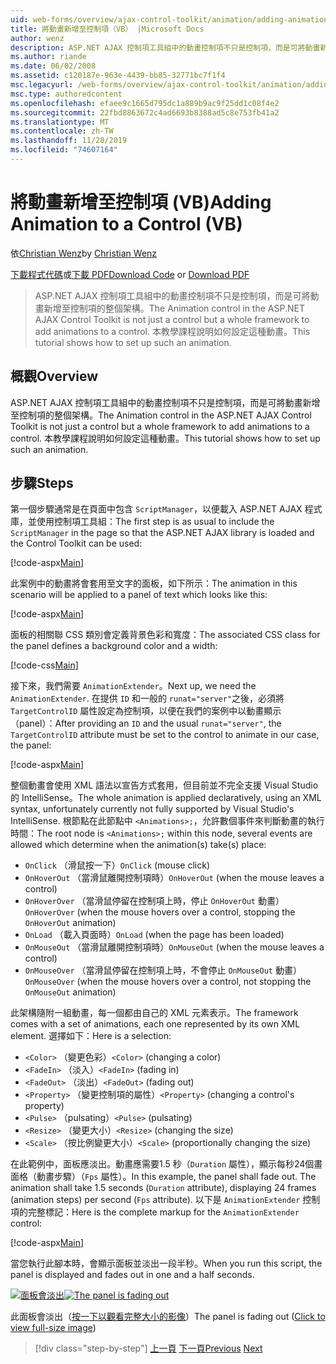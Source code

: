```yaml
---
uid: web-forms/overview/ajax-control-toolkit/animation/adding-animation-to-a-control-vb
title: 將動畫新增至控制項（VB） |Microsoft Docs
author: wenz
description: ASP.NET AJAX 控制項工具組中的動畫控制項不只是控制項，而是可將動畫新增至控制項的整個架構。 本教學課程顯示如何 。
ms.author: riande
ms.date: 06/02/2008
ms.assetid: c120187e-963e-4439-bb85-32771bc7f1f4
msc.legacyurl: /web-forms/overview/ajax-control-toolkit/animation/adding-animation-to-a-control-vb
msc.type: authoredcontent
ms.openlocfilehash: efaee9c1665d795dc1a889b9ac9f25dd1c08f4e2
ms.sourcegitcommit: 22fbd8863672c4ad6693b8388ad5c8e753fb41a2
ms.translationtype: MT
ms.contentlocale: zh-TW
ms.lasthandoff: 11/28/2019
ms.locfileid: "74607164"
---
```

# <a name="adding-animation-to-a-control-vb"></a><span data-ttu-id="85b15-104">將動畫新增至控制項 (VB)</span><span class="sxs-lookup"><span data-stu-id="85b15-104">Adding Animation to a Control (VB)</span></span>

<span data-ttu-id="85b15-105">依[Christian Wenz](https://github.com/wenz)</span><span class="sxs-lookup"><span data-stu-id="85b15-105">by [Christian Wenz](https://github.com/wenz)</span></span>

<span data-ttu-id="85b15-106">[下載程式代碼](https://download.microsoft.com/download/f/9/a/f9a26acd-8df4-4484-8a18-199e4598f411/Animation1.vb.zip)或[下載 PDF](https://download.microsoft.com/download/6/7/1/6718d452-ff89-4d3f-a90e-c74ec2d636a3/animation1VB.pdf)</span><span class="sxs-lookup"><span data-stu-id="85b15-106">[Download Code](https://download.microsoft.com/download/f/9/a/f9a26acd-8df4-4484-8a18-199e4598f411/Animation1.vb.zip) or [Download PDF](https://download.microsoft.com/download/6/7/1/6718d452-ff89-4d3f-a90e-c74ec2d636a3/animation1VB.pdf)</span></span>

> <span data-ttu-id="85b15-107">ASP.NET AJAX 控制項工具組中的動畫控制項不只是控制項，而是可將動畫新增至控制項的整個架構。</span><span class="sxs-lookup"><span data-stu-id="85b15-107">The Animation control in the ASP.NET AJAX Control Toolkit is not just a control but a whole framework to add animations to a control.</span></span> <span data-ttu-id="85b15-108">本教學課程說明如何設定這種動畫。</span><span class="sxs-lookup"><span data-stu-id="85b15-108">This tutorial shows how to set up such an animation.</span></span>

## <a name="overview"></a><span data-ttu-id="85b15-109">概觀</span><span class="sxs-lookup"><span data-stu-id="85b15-109">Overview</span></span>

<span data-ttu-id="85b15-110">ASP.NET AJAX 控制項工具組中的動畫控制項不只是控制項，而是可將動畫新增至控制項的整個架構。</span><span class="sxs-lookup"><span data-stu-id="85b15-110">The Animation control in the ASP.NET AJAX Control Toolkit is not just a control but a whole framework to add animations to a control.</span></span> <span data-ttu-id="85b15-111">本教學課程說明如何設定這種動畫。</span><span class="sxs-lookup"><span data-stu-id="85b15-111">This tutorial shows how to set up such an animation.</span></span>

## <a name="steps"></a><span data-ttu-id="85b15-112">步驟</span><span class="sxs-lookup"><span data-stu-id="85b15-112">Steps</span></span>

<span data-ttu-id="85b15-113">第一個步驟通常是在頁面中包含 `ScriptManager`，以便載入 ASP.NET AJAX 程式庫，並使用控制項工具組：</span><span class="sxs-lookup"><span data-stu-id="85b15-113">The first step is as usual to include the `ScriptManager` in the page so that the ASP.NET AJAX library is loaded and the Control Toolkit can be used:</span></span>

[!code-aspx[Main](adding-animation-to-a-control-vb/samples/sample1.aspx)]

<span data-ttu-id="85b15-114">此案例中的動畫將會套用至文字的面板，如下所示：</span><span class="sxs-lookup"><span data-stu-id="85b15-114">The animation in this scenario will be applied to a panel of text which looks like this:</span></span>

[!code-aspx[Main](adding-animation-to-a-control-vb/samples/sample2.aspx)]

<span data-ttu-id="85b15-115">面板的相關聯 CSS 類別會定義背景色彩和寬度：</span><span class="sxs-lookup"><span data-stu-id="85b15-115">The associated CSS class for the panel defines a background color and a width:</span></span>

[!code-css[Main](adding-animation-to-a-control-vb/samples/sample3.css)]

<span data-ttu-id="85b15-116">接下來，我們需要 `AnimationExtender`。</span><span class="sxs-lookup"><span data-stu-id="85b15-116">Next up, we need the `AnimationExtender`.</span></span> <span data-ttu-id="85b15-117">在提供 `ID` 和一般的 `runat="server"`之後，必須將 `TargetControlID` 屬性設定為控制項，以便在我們的案例中以動畫顯示（panel）：</span><span class="sxs-lookup"><span data-stu-id="85b15-117">After providing an `ID` and the usual `runat="server"`, the `TargetControlID` attribute must be set to the control to animate in our case, the panel:</span></span>

[!code-aspx[Main](adding-animation-to-a-control-vb/samples/sample4.aspx)]

<span data-ttu-id="85b15-118">整個動畫會使用 XML 語法以宣告方式套用，但目前並不完全支援 Visual Studio 的 IntelliSense。</span><span class="sxs-lookup"><span data-stu-id="85b15-118">The whole animation is applied declaratively, using an XML syntax, unfortunately currently not fully supported by Visual Studio's IntelliSense.</span></span> <span data-ttu-id="85b15-119">根節點在此節點中 `<Animations>;`，允許數個事件來判斷動畫的執行時間：</span><span class="sxs-lookup"><span data-stu-id="85b15-119">The root node is `<Animations>;` within this node, several events are allowed which determine when the animation(s) take(s) place:</span></span>

- <span data-ttu-id="85b15-120">`OnClick` （滑鼠按一下）</span><span class="sxs-lookup"><span data-stu-id="85b15-120">`OnClick` (mouse click)</span></span>
- <span data-ttu-id="85b15-121">`OnHoverOut` （當滑鼠離開控制項時）</span><span class="sxs-lookup"><span data-stu-id="85b15-121">`OnHoverOut` (when the mouse leaves a control)</span></span>
- <span data-ttu-id="85b15-122">`OnHoverOver` （當滑鼠停留在控制項上時，停止 `OnHoverOut` 動畫）</span><span class="sxs-lookup"><span data-stu-id="85b15-122">`OnHoverOver` (when the mouse hovers over a control, stopping the `OnHoverOut` animation)</span></span>
- <span data-ttu-id="85b15-123">`OnLoad` （載入頁面時）</span><span class="sxs-lookup"><span data-stu-id="85b15-123">`OnLoad` (when the page has been loaded)</span></span>
- <span data-ttu-id="85b15-124">`OnMouseOut` （當滑鼠離開控制項時）</span><span class="sxs-lookup"><span data-stu-id="85b15-124">`OnMouseOut` (when the mouse leaves a control)</span></span>
- <span data-ttu-id="85b15-125">`OnMouseOver` （當滑鼠停留在控制項上時，不會停止 `OnMouseOut` 動畫）</span><span class="sxs-lookup"><span data-stu-id="85b15-125">`OnMouseOver` (when the mouse hovers over a control, not stopping the `OnMouseOut` animation)</span></span>

<span data-ttu-id="85b15-126">此架構隨附一組動畫，每一個都由自己的 XML 元素表示。</span><span class="sxs-lookup"><span data-stu-id="85b15-126">The framework comes with a set of animations, each one represented by its own XML element.</span></span> <span data-ttu-id="85b15-127">選擇如下：</span><span class="sxs-lookup"><span data-stu-id="85b15-127">Here is a selection:</span></span>

- <span data-ttu-id="85b15-128">`<Color>` （變更色彩）</span><span class="sxs-lookup"><span data-stu-id="85b15-128">`<Color>` (changing a color)</span></span>
- <span data-ttu-id="85b15-129">`<FadeIn>` （淡入）</span><span class="sxs-lookup"><span data-stu-id="85b15-129">`<FadeIn>` (fading in)</span></span>
- <span data-ttu-id="85b15-130">`<FadeOut>` （淡出）</span><span class="sxs-lookup"><span data-stu-id="85b15-130">`<FadeOut>` (fading out)</span></span>
- <span data-ttu-id="85b15-131">`<Property>` （變更控制項的屬性）</span><span class="sxs-lookup"><span data-stu-id="85b15-131">`<Property>` (changing a control's property)</span></span>
- <span data-ttu-id="85b15-132">`<Pulse>` （pulsating）</span><span class="sxs-lookup"><span data-stu-id="85b15-132">`<Pulse>` (pulsating)</span></span>
- <span data-ttu-id="85b15-133">`<Resize>` （變更大小）</span><span class="sxs-lookup"><span data-stu-id="85b15-133">`<Resize>` (changing the size)</span></span>
- <span data-ttu-id="85b15-134">`<Scale>` （按比例變更大小）</span><span class="sxs-lookup"><span data-stu-id="85b15-134">`<Scale>` (proportionally changing the size)</span></span>

<span data-ttu-id="85b15-135">在此範例中，面板應淡出。動畫應需要1.5 秒（`Duration` 屬性），顯示每秒24個畫面格（動畫步驟）（`Fps` 屬性）。</span><span class="sxs-lookup"><span data-stu-id="85b15-135">In this example, the panel shall fade out. The animation shall take 1.5 seconds (`Duration` attribute), displaying 24 frames (animation steps) per second (`Fps` attribute).</span></span> <span data-ttu-id="85b15-136">以下是 `AnimationExtender` 控制項的完整標記：</span><span class="sxs-lookup"><span data-stu-id="85b15-136">Here is the complete markup for the `AnimationExtender` control:</span></span>

[!code-aspx[Main](adding-animation-to-a-control-vb/samples/sample5.aspx)]

<span data-ttu-id="85b15-137">當您執行此腳本時，會顯示面板並淡出一段半秒。</span><span class="sxs-lookup"><span data-stu-id="85b15-137">When you run this script, the panel is displayed and fades out in one and a half seconds.</span></span>

<span data-ttu-id="85b15-138">[![面板會淡出](adding-animation-to-a-control-vb/_static/image2.png)](adding-animation-to-a-control-vb/_static/image1.png)</span><span class="sxs-lookup"><span data-stu-id="85b15-138">[![The panel is fading out](adding-animation-to-a-control-vb/_static/image2.png)](adding-animation-to-a-control-vb/_static/image1.png)</span></span>

<span data-ttu-id="85b15-139">此面板會淡出（[按一下以觀看完整大小的影像](adding-animation-to-a-control-vb/_static/image3.png)）</span><span class="sxs-lookup"><span data-stu-id="85b15-139">The panel is fading out ([Click to view full-size image](adding-animation-to-a-control-vb/_static/image3.png))</span></span>

> [!div class="step-by-step"]
> <span data-ttu-id="85b15-140">[上一頁](dynamically-controlling-updatepanel-animations-cs.md)
> [下一頁](executing-several-animations-at-the-same-time-vb.md)</span><span class="sxs-lookup"><span data-stu-id="85b15-140">[Previous](dynamically-controlling-updatepanel-animations-cs.md)
[Next](executing-several-animations-at-the-same-time-vb.md)</span></span>

